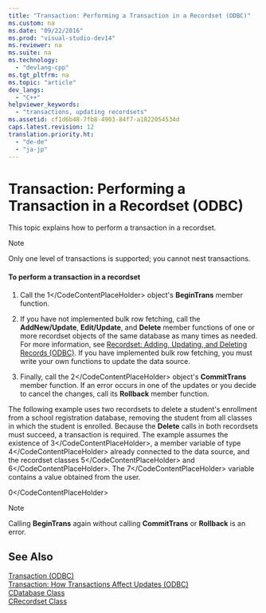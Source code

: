 ```yaml
---
title: "Transaction: Performing a Transaction in a Recordset (ODBC)"
ms.custom: na
ms.date: "09/22/2016"
ms.prod: "visual-studio-dev14"
ms.reviewer: na
ms.suite: na
ms.technology: 
  - "devlang-cpp"
ms.tgt_pltfrm: na
ms.topic: "article"
dev_langs: 
  - "C++"
helpviewer_keywords: 
  - "transactions, updating recordsets"
ms.assetid: cf1d6b48-7fb8-4903-84f7-a1822054534d
caps.latest.revision: 12
translation.priority.ht: 
  - "de-de"
  - "ja-jp"
---
```

# Transaction: Performing a Transaction in a Recordset (ODBC)
This topic explains how to perform a transaction in a recordset.  
  
> [!NOTE]
>  Only one level of transactions is supported; you cannot nest transactions.  
  
#### To perform a transaction in a recordset  
  
1.  Call the <CodeContentPlaceHolder>1\</CodeContentPlaceHolder> object's **BeginTrans** member function.  
  
2.  If you have not implemented bulk row fetching, call the **AddNew/Update**, **Edit/Update**, and **Delete** member functions of one or more recordset objects of the same database as many times as needed. For more information, see [Recordset: Adding, Updating, and Deleting Records (ODBC)](../vs140/recordset--adding--updating--and-deleting-records--odbc-.md). If you have implemented bulk row fetching, you must write your own functions to update the data source.  
  
3.  Finally, call the <CodeContentPlaceHolder>2\</CodeContentPlaceHolder> object's **CommitTrans** member function. If an error occurs in one of the updates or you decide to cancel the changes, call its **Rollback** member function.  
  
 The following example uses two recordsets to delete a student's enrollment from a school registration database, removing the student from all classes in which the student is enrolled. Because the **Delete** calls in both recordsets must succeed, a transaction is required. The example assumes the existence of <CodeContentPlaceHolder>3\</CodeContentPlaceHolder>, a member variable of type <CodeContentPlaceHolder>4\</CodeContentPlaceHolder> already connected to the data source, and the recordset classes <CodeContentPlaceHolder>5\</CodeContentPlaceHolder> and <CodeContentPlaceHolder>6\</CodeContentPlaceHolder>. The <CodeContentPlaceHolder>7\</CodeContentPlaceHolder> variable contains a value obtained from the user.  
  
<CodeContentPlaceHolder>0\</CodeContentPlaceHolder>  
> [!NOTE]
>  Calling **BeginTrans** again without calling **CommitTrans** or **Rollback** is an error.  
  
## See Also  
 [Transaction (ODBC)](../vs140/transaction--odbc-.md)   
 [Transaction: How Transactions Affect Updates (ODBC)](../vs140/transaction--how-transactions-affect-updates--odbc-.md)   
 [CDatabase Class](../vs140/cdatabase-class.md)   
 [CRecordset Class](../vs140/crecordset-class.md)